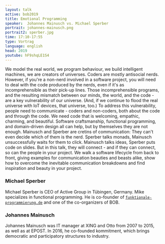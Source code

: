 ```yaml
---
layout: talk
active: bob2019
title: Emotional Programming
speaker:  Johannes Mainusch vs. Michael Sperber
portrait: johannes-mainusch.png
portrait2: sperber.jpg
time: 17:10-17:55
type: Vortrag
language: english
head: 2019
youtube: hF9shqLE1S4
---
```


We model the real world, we program behaviour, we build intelligent
machines, we are creators of universes. Coders are mostly antisocial
nerds. However, if you're a non-nerd involved in a software project,
you will need to deal with the code produced by the nerds, even if
it's as incomprehensible as their pick-up lines. Those
incomprehensible programs, and the resulting mismatch between our
minds, the world, and the code - are a key vulnerability of our
universe. (And, if we continue to flood the real universe with IoT
devices, that universe, too.) To address this vulnerability, people
need to communicate - coders and non-coders, both about the code and
through the code. We need code that is welcoming, empathic, charming,
and beautiful. Software craftsmanship, functional programming, and
domain-driven design all can help, but by themselves they are not
enough.  Mainusch and Sperber are cretins of communication: They can't
even decide which of them is the nerd. Sperber talks monads, Mainusch
unsuccessfully waits for them to click. Mainusch talks ideas, Sperber
puts code on slides. But in this talk, they will connect - and if they
can connect, so can the people in your project. We walk a software
lifecycle from back to front, giving examples for communication
beauties and beasts alike, show how to overcome the inevitable
communication breakdowns and find inspiration and beauty in your
project.

### Michael Sperber


Michael Sperber is CEO of Active Group in Tübingen, Germany.  Mike
specializes in functional programming.  He is co-founder of
[`funktionale-programmierung.de`](http://funktionale-programmierung.de)
and one of the co-organizers of BOB.

### Johannes Mainusch

Johannes Mainusch was IT manager at XING and Otto from 2007 to 2015,
as well as at EPOST. In 2016, he co-founded kommitment, which brings
democratic and participatory structures to industry.
